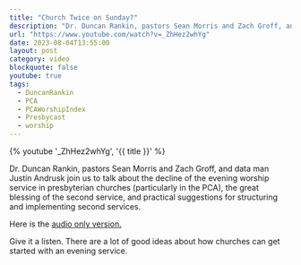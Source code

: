 ```yaml
---
title: "Church Twice on Sunday?"
description: "Dr. Duncan Rankin, pastors Sean Morris and Zach Groff, and data man Justin Andrusk join us to talk about the decline of the evening worship service in presbyterian churches (particularly in the PCA), the great blessing of the second service, and practical suggestions for structuring and implementing second services."
url: "https://www.youtube.com/watch?v=_ZhHez2whYg"
date: 2023-08-04T13:55:00
layout: post
category: video
blockquote: false
youtube: true
tags:
  - DuncanRankin
  - PCA
  - PCAWorshipIndex
  - Presbycast
  - worship
---
```


{% youtube '_ZhHez2whYg', '{{ title }}' %}

Dr. Duncan Rankin, pastors Sean Morris and Zach Groff, and data man Justin Andrusk join us to talk about the decline of the evening worship service in presbyterian churches (particularly in the PCA), the great blessing of the second service, and practical suggestions for structuring and implementing second services.

Here is the [audio only version.](https://presbycast.libsyn.com/church-twice-on-sunday-wdr-duncan-rankin)

Give it a listen. There are a lot of good ideas about how churches can get started with an evening service.